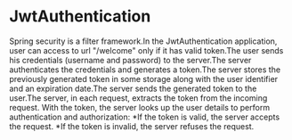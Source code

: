 # JwtAuthentication
Spring security is a filter framework.In the JwtAuthentication application, user can access to url "/welcome" only if it has valid token.The user sends his credentials (username and password) to the server.The server authenticates the credentials and generates a token.The server stores the previously generated token in some storage along with the user identifier and an expiration date.The server sends the generated token to the user.The server, in each request, extracts the token from the incoming request. With the token, the server looks up the user details to perform authentication and authorization:
*If the token is valid, the server accepts the request.
*If the token is invalid, the server refuses the request.


